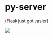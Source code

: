 # py-server
(Flask just got easier)

<img src="https://github.com/sharma1612harshit/other/raw/master/pyserver.png">
